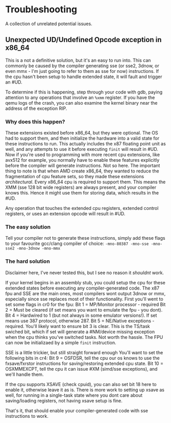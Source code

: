 # Troubleshooting
A collection of unrelated potential issues.

## Unexpected UD/Undefined Opcode exception in x86_64
This is a not a definitive solution, but it's an easy to run into.
This can commonly be caused by the compiler generating sse (or sse2, 3dnow, or even mmx - I'm just going to refer to them as sse for now) instructions.
If the cpu hasn't been setup to handle extended state, it will fault and trigger an #UD.

To determine if this is happening, step through your code with gdb, paying attention to any operations that involve an `%xmm` register.
If you have the qemu logs of the crash, you can also examine the kernel binary near the address of the exception RIP.

### Why does this happen?
These extensions existed before x86_64, but they were optional. The OS had to support them, and then initialize the hardware into a valid state for these
instructions to run. This actually includes the x87 floating point unit as well, and any attempts to use it before executing `finit` will result in #UD.
Now if you're used to programming with more recent cpu extensions, like avx512 for example, you normally have to enable these features explicitly before
the compiler will generate instructions. Not so here.
The important thing to note is that when AMD create x86_64, they wanted to reduce the fragmentation of cpu feature sets, so they made these extensions *architectural*. Every x86_64 cpu is required to support them.
This means the XMM (sse 128 bit wide registers) are always present, and your compiler knows this. Hence it might use them for storing data,
which results in the #UD.

Any operation that touches the extended cpu registers, extended control registers, or uses an extension opcode will result in #UD.

### The easy solution
Tell your compiler not to generate these instructions, simply add these flags to your favourite gcc/clang compiler of choice:
`-mno-80387 -mno-sse -mno-sse2 -mno-3dnow -mno-mmx`

### The hard solution
Disclaimer here, I've never tested this, but I see no reason it *shouldnt* work.

If your kernel begins in an assembly stub, you could setup the cpu for these extended states before executing any compiler-generated code.
The x87 fpu and SSE are the main ones, most compilers wont output 3dnow or mmx, especially since sse replaces most of their functionality.
First you'll went to set some flags in cr0 for the fpu:
Bit 1 = MP/Monitor processor - required
Bit 2 = Must be cleared (if set means you want to emulate the fpu - you dont).
Bit 4 = Hardwired to 1 (but not always in some emulator versions!). If set means use 387 protocol, otherwise 287.
Bit 5 = NE/Native exceptions - required.
You'll likely want to ensure bit 3 is clear. This is the TS/task swiched bit, which if set will generate a #NM/device missing exception when the cpu thinks you've switched tasks. Not worth the hassle.
The FPU can now be initializaed by a simple `finit` instruction.

SSE is a little trickier, but still straight forward enough
You'll want to set the following bits in cr4:
Bit 9 = OSFDSR, tell the cpu our os knows to use the fxsave/fxrstor instructions for saving/restoring extended cpu state.
Bit 10 = OSXMMEXCPT, tell the cpu it can issue #XM (simd/sse exceptions), and we'll handle them.

If the cpu supports XSAVE (check cpuid), you can also set bit 18 here to enable it, otherwise leave it as is. 
There is more work to setting up xsave as well, for running in a single-task state where you dont care about saving/loading registers, not having xsave setup is fine.

That's it, that should enable your compiler-generated code with sse instructions to work.

